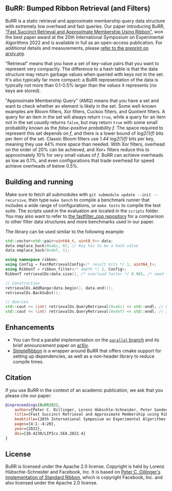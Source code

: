 ## BuRR: Bumped Ribbon Retrieval (and Filters)

BuRR is a static retrieval and approximate membership query data structure with extremely low overhead and fast queries. Our paper introducing BuRR, ["Fast Succinct Retrieval and Approximate Membership Using Ribbon"](https://drops.dagstuhl.de/opus/volltexte/2022/16538/), won the best paper award at the 20th International Symposium on Experimental Algorithms 2022 and is available in full as an open-access publication. For additional details and measurements, please [refer to the preprint on arxiv.org](https://arxiv.org/abs/2109.01892).

"Retrieval" means that you have a set of key-value pairs that you want to represent very compactly.  The difference to a hash table is that the data structure may return garbage values when queried with keys not in the set.  It's also typically far more compact: a BuRR representation of the data is typically not more than 0.1-0.5% larger than the *values* it represents (no keys are stored).

"Approximate Membership Query" (AMQ) means that you have a set and want to check whether an element is likely in the set.  Some well-known examples are Bloom filters, Xor filters, Cuckoo filters, and Quotient filters.  A query for an item in the set will always return `true`, while a query for an item *not* in the set *usually* returns `false`, but may return `true` with some small probability known as the *false-positive probability f*.  The space required to represent this set depends on *f*, and there is a lower bound of *log2(1/f)* bits per item of the set.  Classic Bloom filters use *1.44 log2(1/f)* bits per key, meaning they use 44% more space than needed.  With Xor filters, overhead on the order of 20% can be achieved, and Xor+ filters reduce this to approximately 10% for very small values of *f*.  BuRR can achieve overheads as low as 0.1%, and even configurations that trade overhead for speed achieve overheads of below 0.5%.

## Building and running

Make sure to fetch all submodules with `git submodule update --init --recursive`, then type `make bench` to compile a benchmark runner that includes a wide range of configurations, or `make tests` to compile the test suite.  The scripts used in the evaluation are located in the `scripts` folder.  You may also want to refer to [the fastfilter_cpp repository](https://github.com/lorenzhs/fastfilter_cpp) for a comparison to other filter data structures and more benchmarks used in our paper.

The library can be used similar to the following example:

```cpp
std::vector<std::pair<uint64_t, uint8_t>> data;
data.emplace_back(0xabc, 0); // Key has to be a hash value
data.emplace_back(0xdef, 1);

using namespace ribbon;
using Config = FastRetrievalConfig</* result bits */ 1, uint64_t>;
using RibbonT = ribbon_filter</* depth */ 2, Config>;
RibbonT retrievalDs(data.size(), /* overload factor */ 0.965, /* seed */ 42);

// Construction
retrievalDs.AddRange(data.begin(), data.end());
retrievalDs.BackSubst();

// Queries
std::cout << (int) retrievalDs.QueryRetrieval(0xabc) << std::endl; // 0
std::cout << (int) retrievalDs.QueryRetrieval(0xdef) << std::endl; // 1
```

## Enhancements

- You can find a parallel implementation on the [`parallel` branch](https://github.com/lorenzhs/BuRR/tree/parallel) and its brief announcement paper on [arXiv](https://arxiv.org/abs/2411.12365).
- [SimpleRibbon](https://github.com/ByteHamster/SimpleRibbon) is a wrapper around BuRR that offers cmake support for setting up dependencies, as well as a non-header library to reduce compile times.

## Citation

If you use BuRR in the context of an academic publication, we ask that you please cite our paper:

```bibtex
@inproceedings{BuRR2022,
    author={Peter C. Dillinger, Lorenz Hübschle-Schneider, Peter Sanders, and Stefan Walzer},
    title={Fast Succinct Retrieval and Approximate Membership using Ribbon},
    booktitle={20th International Symposium on Experimental Algorithms (SEA 2022)},
    pages={4:1--4:20},
    year={2022},
    doi={10.4230/LIPIcs.SEA.2022.4}
}
```

## License

BuRR is licensed under the Apache 2.0 license. Copyright is held by Lorenz Hübschle-Schneider and Facebook, Inc.  It is based on [Peter C. Dillinger's implementation of Standard Ribbon](https://github.com/pdillinger/fastfilter_cpp/tree/dev/src/ribbon), which is copyright Facebook, Inc. and also licensed under the Apache 2.0 license.
